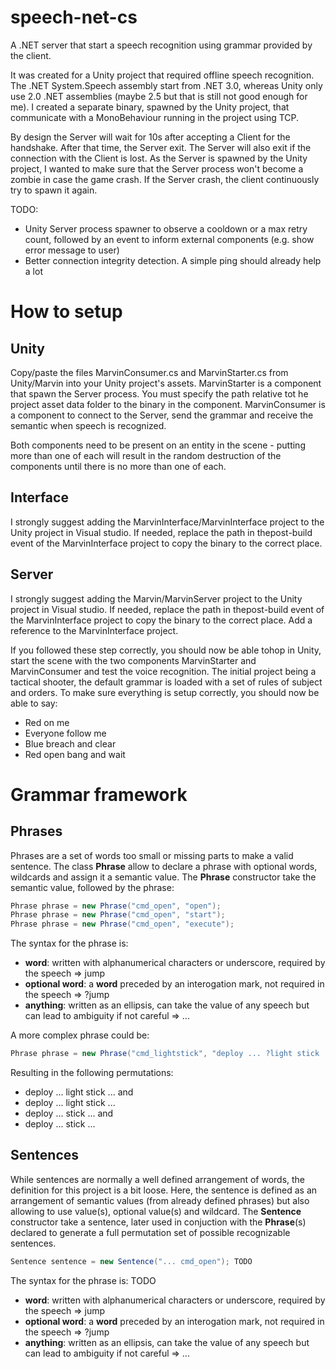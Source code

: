 # speech-net-cs
A .NET server that start a speech recognition using grammar provided by the client.

It was created for a Unity project that required offline speech recognition.
The .NET System.Speech assembly start from .NET 3.0, whereas Unity only use 2.0 .NET assemblies (maybe 2.5 but that is still not good enough for me).
I created a separate binary, spawned by the Unity project, that communicate with a MonoBehaviour running in the project using TCP.

By design the Server will wait for 10s after accepting a Client for the handshake. After that time, the Server exit.
The Server will also exit if the connection with the Client is lost.
As the Server is spawned by the Unity project, I wanted to make sure that the Server process won't become a zombie in case the game crash.
If the Server crash, the client continuously try to spawn it again.

TODO:
- Unity Server process spawner to observe a cooldown or a max retry count, followed by an event to inform external components (e.g. show error message to user)
- Better connection integrity detection. A simple ping should already help a lot

# How to setup

## Unity
Copy/paste the files MarvinConsumer.cs and MarvinStarter.cs from Unity/Marvin into your Unity project's assets.
MarvinStarter is a component that spawn the Server process. You must specify the path relative tot he project asset data folder to the binary in the component.
MarvinConsumer is a component to connect to the Server, send the grammar and receive the semantic when speech is recognized.

Both components need to be present on an entity in the scene - putting more than one of each will result in the random destruction of the components until there is no more than one of each.

## Interface
I strongly suggest adding the MarvinInterface/MarvinInterface project to the Unity project in Visual studio.
If needed, replace the path in thepost-build event of the MarvinInterface project to copy the binary to the correct place.

## Server
I strongly suggest adding the Marvin/MarvinServer project to the Unity project in Visual studio.
If needed, replace the path in thepost-build event of the MarvinInterface project to copy the binary to the correct place.
Add a reference to the MarvinInterface project.

If you followed these step correctly, you should now be able tohop in Unity, start the scene with the two components MarvinStarter and MarvinConsumer and test the voice recognition.
The initial project being a tactical shooter, the default grammar is loaded with a set of rules of subject and orders.
To make sure everything is setup correctly, you should now be able to say:
- Red on me
- Everyone follow me
- Blue breach and clear
- Red open bang and wait

# Grammar framework

## Phrases

Phrases are a set of words too small or missing parts to make a valid sentence.
The class __Phrase__ allow to declare a phrase with optional words, wildcards and assign it a semantic value.
The __Phrase__ constructor take the semantic value, followed by the phrase:
```C#
Phrase phrase = new Phrase("cmd_open", "open");
Phrase phrase = new Phrase("cmd_open", "start");
Phrase phrase = new Phrase("cmd_open", "execute");
```

The syntax for the phrase is:
- __word__: written with alphanumerical characters or underscore, required by the speech => jump
- __optional word__: a __word__ preceded by an interogation mark, not required in the speech => ?jump
- __anything__: written as an ellipsis, can take the value of any speech but can lead to ambiguity if not careful => ...

A more complex phrase could be:
```C#
Phrase phrase = new Phrase("cmd_lightstick", "deploy ... ?light stick ... ?and");
```
Resulting in the following permutations:
- deploy ... light stick ... and
- deploy ... light stick ...
- deploy ... stick ... and
- deploy ... stick ...

## Sentences

While sentences are normally a well defined arrangement of words, the definition for this project is a bit loose.
Here, the sentence is defined as an arrangement of semantic values (from already defined phrases) but also allowing to use value(s), optional value(s) and wildcard.
The __Sentence__ constructor take a sentence, later used in conjuction with the __Phrase__(s) declared to generate a full permutation set of possible recognizable sentences.
```C#
Sentence sentence = new Sentence("... cmd_open"); TODO
```

The syntax for the phrase is: TODO
- __word__: written with alphanumerical characters or underscore, required by the speech => jump
- __optional word__: a __word__ preceded by an interogation mark, not required in the speech => ?jump
- __anything__: written as an ellipsis, can take the value of any speech but can lead to ambiguity if not careful => ...
